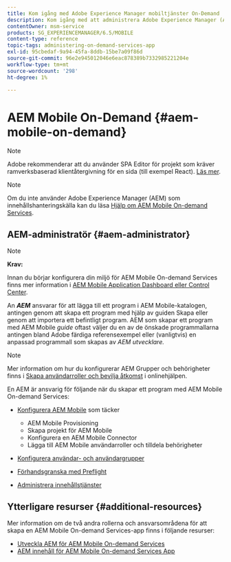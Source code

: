 ```yaml
---
title: Kom igång med Adobe Experience Manager mobiltjänster On-Demand
description: Kom igång med att administrera Adobe Experience Manager (AEM) mobilapp för On-Demand-tjänster. Den ger en översikt över rollerna och ansvarsområdena för en AEM administratör för On Demand-tjänster.
contentOwner: msm-service
products: SG_EXPERIENCEMANAGER/6.5/MOBILE
content-type: reference
topic-tags: administering-on-demand-services-app
exl-id: 95cbedaf-9a94-45fa-8ddb-15be7a09f86d
source-git-commit: 96e2e945012046e6eac878389b7332985221204e
workflow-type: tm+mt
source-wordcount: '298'
ht-degree: 1%

---
```


# AEM Mobile On-Demand {#aem-mobile-on-demand}

>[!NOTE]
>
>Adobe rekommenderar att du använder SPA Editor för projekt som kräver ramverksbaserad klientåtergivning för en sida (till exempel React). [Läs mer](/help/sites-developing/spa-overview.md).

>[!NOTE]
>
>Om du inte använder Adobe Experience Manager (AEM) som innehållshanteringskälla kan du läsa [Hjälp om AEM Mobile On-demand Services](https://helpx.adobe.com/digital-publishing-solution/topics.html).

## AEM-administratör {#aem-administrator}

>[!NOTE]
>
>**Krav:**
>
>Innan du börjar konfigurera din miljö för AEM Mobile On-demand Services finns mer information i [AEM Mobile Application Dashboard eller Control Center](/help/mobile/mobile-apps-ondemand-application-dashboard.md).

An ***AEM*** ansvarar för att lägga till ett program i AEM Mobile-katalogen, antingen genom att skapa ett program med hjälp av guiden Skapa eller genom att importera ett befintligt program. AEM som skapar ett program med AEM Mobile *guide* oftast väljer du en av de önskade programmallarna antingen bland Adobe färdiga referensexempel eller (vanligtvis) en anpassad programmall som skapas av *AEM utvecklare.*

>[!NOTE]
>
>Mer information om hur du konfigurerar AEM Grupper och behörigheter finns i [Skapa användarroller och bevilja åtkomst](https://helpx.adobe.com/digital-publishing-solution/help/account-admin-dps.html) i onlinehjälpen.

En AEM är ansvarig för följande när du skapar ett program med AEM Mobile On-demand Services:

* [Konfigurera AEM Mobile](/help/mobile/aem-mobile-setup.md) som täcker

   * AEM Mobile Provisioning
   * Skapa projekt för AEM Mobile
   * Konfigurera en AEM Mobile Connector
   * Lägga till AEM Mobile användarroller och tilldela behörigheter

* [Konfigurera användar- och användargrupper](/help/mobile/aem-mobile-configure-users.md)
* [Förhandsgranska med Preflight](/help/mobile/aem-mobile-manage-ondemand-services.md)
* [Administrera innehållstjänster](/help/mobile/developing-content-services.md)

## Ytterligare resurser {#additional-resources}

Mer information om de två andra rollerna och ansvarsområdena för att skapa en AEM Mobile On-demand Services-app finns i följande resurser:

* [Utveckla AEM för AEM Mobile On-demand Services](/help/mobile/aem-mobile-on-demand.md)
* [AEM innehåll för AEM Mobile On-demand Services App](/help/mobile/mobile-apps-ondemand.md)
